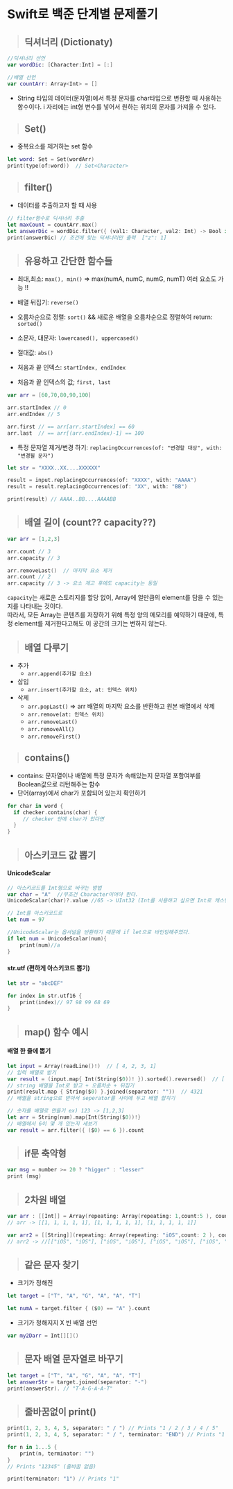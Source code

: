# Swift로 백준 단계별 문제풀기 
  
>## 딕셔너리 (Dictionaty)
```swift
//딕셔너리 선언
var wordDic: [Character:Int] = [:]

//배열 선언
var countArr: Array<Int> = []
```
- String 타입의 데이터(문자열)에서 특정 문자를 char타입으로 변환할 때 사용하는 함수이다. i 자리에는 int형 변수를 넣어서 원하는 위치의 문자를 가져올 수 있다.
  
>## Set()
- 중복요소를 제거하는 set 함수
```swift
let word: Set = Set(wordArr)
print(type(of:word))  // Set<Character>
```
  
>## filter()
- 데이터를 추출하고자 할 때 사용
```swift
// filter함수로 딕셔너리 추출
let maxCount = countArr.max()
let answerDic = wordDic.filter({ (val1: Character, val2: Int) -> Bool in return val2 == maxCount } )
print(answerDic) // 조건에 맞는 딕셔너리만 출력  ["z": 1]
```
  
>## 유용하고 간단한 함수들
- 최대,최소: `max(), min()`   =>  max(numA, numC, numG, numT) 여러 요소도 가능 !!
- 배열 뒤집기: `reverse()`
- 오름차순으로 정렬: `sort()` && 새로운 배열을 오름차순으로 정렬하여 return: `sorted()`
- 소문자, 대문자: `lowercased(), uppercased()`
- 절대값: `abs()`
  
- 처음과 끝 인덱스: `startIndex, endIndex`
- 처음과 끝 인덱스의 값; `first, last`
```swift
var arr = [60,70,80,90,100]

arr.startIndex // 0
arr.endIndex // 5

arr.first // == arr[arr.startIndex] == 60
arr.last  // == arr[(arr.endIndex)-1] == 100
```
  
- 특정 문자열 제거/변경 하기: `replacingOccurrences(of: "변경할 대상", with: "변경될 문자")`
```swift
let str = "XXXX..XX....XXXXXX"

result = input.replacingOccurrences(of: "XXXX", with: "AAAA")
result = result.replacingOccurrences(of: "XX", with: "BB")

print(result) // AAAA..BB....AAAABB
```
  
>## 배열 길이 (count?? capacity??) 
```swift
var arr = [1,2,3]

arr.count // 3
arr.capacity // 3

arr.removeLast()  // 마지막 요소 제거
arr.count // 2
arr.capacity // 3 -> 요소 제고 후에도 capacity는 동일
```
`capacity`는 새로운 스토리지를 할당 없이, Array에 얼만큼의 element를 담을 수 있는지를 나타내는 것이다.  
따라서, 모든 Array는 콘텐츠를 저장하기 위해 특정 양의 메모리를 예약하기 때문에, 특정 element를 제거한다고해도 이 공간의 크기는 변하지 않는다.
<!-- https://sujinnaljin.medium.com/swift-array-%EC%9D%98-capacity-9c3a99d2c31f -->

>## 배열 다루기
- 추가
  - `arr.append(추가할 요소)`
- 삽입
  - `arr.insert(추가할 요소, at: 인덱스 위치)`
- 삭제
  - `arr.popLast()`  => arr 배열의 마지막 요소를 반환하고 원본 배열에서 삭제
  - `arr.remove(at: 인덱스 위치)`
  - `arr.removeLast()`
  - `arr.removeAll()`
  - `arr.removeFirst()`

>## contains()
- contains: 문자열이나 배열에 특정 문자가 속해있는지 문자열 포함여부를 Boolean값으로 리턴해주는 함수
- 단어(array)에서 char가 포함되어 있는지 확인하기 
```swift
for char in word {
  if checker.contains(char) {
     // checker 안에 char가 있다면
  }
}
```
  
>## 아스키코드 값 뽑기
#### UnicodeScalar
```swift
// 아스키코드를 Int형으로 바꾸는 방법
var char = "A"  //무조건 Character이어야 한다.
UnicodeScalar(char)?.value //65 -> UInt32 (Int를 사용하고 싶으면 Int로 캐스팅 해주어야 함)

// Int를 아스키코드로 
let num = 97

//UnicodeScalar는 옵셔널을 반환하기 때문에 if let으로 바인딩해주었다.
if let num = UnicodeScalar(num){
    print(num)//a
}
```
#### str.utf  (편하게 아스키코드 뽑기)
```swift
let str = "abcDEF"

for index in str.utf16 {
    print(index)// 97 98 99 68 69
}
```

>## map() 함수 예시
#### 배열 한 줄에 뽑기
```swift
let input = Array(readLine()!)  // [ 4, 2, 3, 1]
// 입력 배열로 받기
var result = (input.map{ Int(String($0))! }).sorted().reversed()  // [ 4, 3, 2, 1]
// string 배열을 Int로 받고 + 오름차순 + 뒤집기
print(result.map { String($0) }.joined(separator: ""))  // 4321
// 배열을 string으로 받아서 seperator를 사이에 두고 배열 합치기

// 숫자를 배열로 만들기 ex) 123 -> [1,2,3]
let arr = String(num).map{Int(String($0))!}
// 배열에서 6이 몇 개 있는지 세보기
var result = arr.filter({ ($0) == 6 }).count

```
>## if문 축약형
```swift
var msg = number >= 20 ? "higger" : "lesser"
print (msg)
```

>## 2차원 배열
```swift
var arr : [[Int]] = Array(repeating: Array(repeating: 1,count:5 ), count: 3)
// arr -> [[1, 1, 1, 1, 1], [1, 1, 1, 1, 1], [1, 1, 1, 1, 1]]

var arr2 = [[String]](repeating: Array(repeating: "iOS",count: 2 ), count: 4)
// arr2 -> //[["iOS", "iOS"], ["iOS", "iOS"], ["iOS", "iOS"], ["iOS", "iOS"]]
```
  
>## 같은 문자 찾기
- 크기가 정해진
```swift
let target = ["T", "A", "G", "A", "A", "T"]

let numA = target.filter { ($0) == "A" }.count
```
- 크기가 정해지지 X 빈 배열 선언
```swift
var my2Darr = Int[][]()
```
  
>## 문자 배열 문자열로 바꾸기
```swift
let target = ["T", "A", "G", "A", "A", "T"]
let answerStr = target.joined(separator: "-")
print(answerStr). // "T-A-G-A-A-T"
```

>## 줄바꿈없이 print()
```swift
print(1, 2, 3, 4, 5, separator: " / ") // Prints "1 / 2 / 3 / 4 / 5" 
print(1, 2, 3, 4, 5, separator: " / ", terminator: "END") // Prints "1 / 2 / 3 / 4 / 5END" 

for n in 1...5 {
    print(n, terminator: "")
}
// Prints "12345" (줄바꿈 없음)

print(terminator: "1") // Prints "1"
```
<!-- https://applecider2020.tistory.com/6 -->
